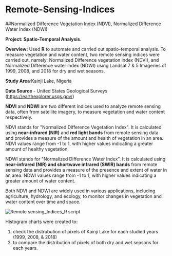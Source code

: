 # Remote-Sensing-Indices
##Normalized Difference Vegetation Index (NDVI), Normalized Difference Water Index (NDWI)

**Project: Spatio-Temporal Analysis.**

**Overview:** Used **R** to automate and carried out spatio-temporal analysis. 
To measure vegetation and water content, two remote sensing indices were carried out, namely; Normalized Difference vegetation index (NDVI), and Normalized Difference water index (NDWI) using Landsat 7 & 5 Imageries of 1999, 2008, and 2018 for dry and wet seasons. 

**Study Area**:Kainji Lake, Nigeria

**Data Source** - United States Geological Surveys (https://earthexplorer.usgs.gov/)

**NDVI** and **NDWI** are two different indices used to analyze remote sensing data, often from satellite imagery, to measure vegetation and water content respectively.

NDVI stands for "Normalized Difference Vegetation Index". It is calculated using **near-infrared (NIR)** and **red light bands** from remote sensing data and provides a measure of the amount and health of vegetation in an area. NDVI values range from -1 to 1, with higher values indicating a greater amount of healthy vegetation.

NDWI stands for "Normalized Difference Water Index". It is calculated using **near-infrared (NIR) and shortwave infrared (SWIR) bands** from remote sensing data and provides a measure of the presence and extent of water in an area. NDWI values range from -1 to 1, with higher values indicating a greater amount of water content.

Both NDVI and NDWI are widely used in various applications, including agriculture, hydrology, and ecology, to monitor changes in vegetation and water content over time and space. 

![Remote sensing_Indices_R script](https://github.com/rajikudusadewale/Remote-Sensing-Indices/blob/main/NDVI_NDWI)

Histogram charts were created to:
1. check the distrubution of pixels of Kainji Lake for each studied years (1999, 2008, & 2018)
2. to compare the distribution of pixels of both dry and wet seasons for each years.

